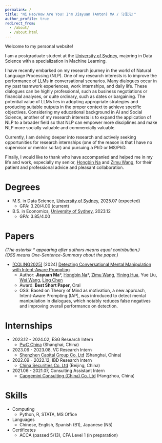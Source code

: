 ```yaml
---
permalink: /
title: "Ni Hao/How Are You! I'm Jiayuan (Anton) MA / 马佳元!"
author_profile: true
redirect_from: 
  - /about/
  - /about.html
---
```

Welcome to my personal website!

I am a postgraduate student at the [University of Sydney](https://www.sydney.edu.au/), 
majoring in Data Science with a specialization in Machine Learning.

I have recently embarked on my research journey in the world of Natural Language Processing (NLP).
One of my research interests is to improve the performance of LLMs in conversational scenarios. 
Many dialogues occur in my past teamwork experiences, work internships, and daily life. 
These dialogues can be highly professional, such as business negotiations or financial analyses, 
or quite ordinary, such as dates or bargaining. 
The potential value of LLMs lies in adopting appropriate strategies 
and producing suitable outputs in the proper context to achieve specific objectives.
Considering my educational background in AI and Social Science, 
another of my research interests is to expand the application of NLP 
to a broader field so that NLP can empower more disciplines 
and make NLP more socially valuable and commercially valuable.

Currently, I am delving deeper into research 
and actively seeking opportunities for research internships 
(one of the reason is that I have no supervisor or mentor so far) and pursuing a PhD or MS/PhD.

Finally, I would like to thank 
who have accompanied and helped me in my life and work, 
especially my senior, [Hongbin Na](https://hongbin-ze.github.io/) and [Zimu Wang](https://www.zimuwang.net/), 
for their patient and professional advice and pleasant collaboration.

# Degrees
* M.S. in Data Science, [University of Sydney](https://www.sydney.edu.au/), 2025.07 (expected)
  * GPA: 3.20/4.00 (current)
* B.S. in Economics, [University of Sydney](https://www.sydney.edu.au/), 2023.12
  * GPA: 3.85/4.00

# Papers
*(The  asterisk \* appearing after authors means equal contribution.)* \
*(OSS means One-Sentence-Summary about the paper.)*
* [[COLING2025]](https://coling2025.org/) [2024] [Detecting Conversational Mental Manipulation with Intent-Aware Prompting](https://arxiv.org/abs/2412.08414)
  * Author: **Jiayuan Ma**\*, [Hongbin Na](https://hongbin-ze.github.io/)\*, [Zimu Wang](https://www.zimuwang.net/), [Yining Hua](https://ningkko.github.io/), Yue Liu, [Wei Wang](https://scholar.google.co.uk/citations?user=YPHIHq0AAAAJ&hl=en), [Ling Chen](https://scholar.google.com.au/citations?user=L5aYWQcAAAAJ&hl=en)
  * Award: **Best Short Paper**, Oral
  * OSS: Based on Theory of Mind as motivation, a new approach, Intent-Aware Prompting (IAP), was introduced to detect mental manipulation in dialogues, which notably reduces false negatives and improving overall performance on detection.

# Internships
* 2023.12 - 2024.02, ESG Research Intern
  * [PwC China](https://www.pwccn.com/en.html) (Shanghai, China)
* 2023.06 - 2023.08, VC Research Intern
  * [Shenzhen Capital Group Co. Ltd](https://www.szvc.com.cn/en) (Shanghai, China)
* 2022.09 - 2022.12, IBD Research Intern
  * [China Securities Co. Ltd](https://www.group.citic/en/) (Beijing, China)
* 2021.06 - 2021.07, Consulting Assistant Intern
  * [Capgemini Consulting (China) Co. Ltd](https://www.capgemini.com/cn-zh) (Hangzhou, China)

# Skills
* Computing
  * Python, R, STATA, MS Office
* Languages
  * Chinese, English, Spanish (B1), Japanese (N5)
* Certificates
  * ACCA (passed 5/13), CFA Level 1 (in preparation)